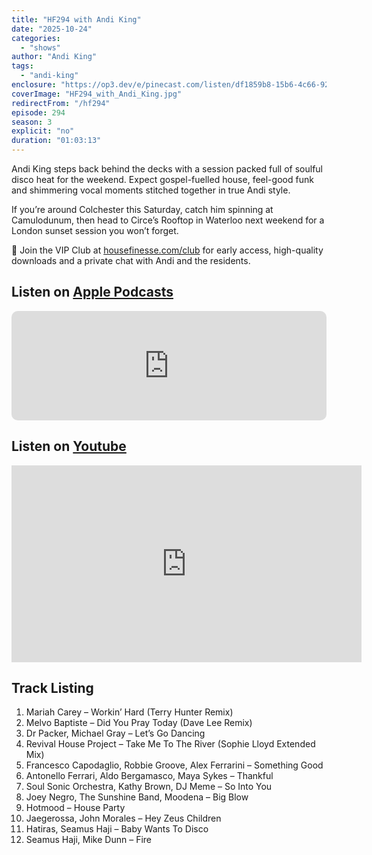 ```yaml
---
title: "HF294 with Andi King"
date: "2025-10-24"
categories:
  - "shows"
author: "Andi King"
tags:
  - "andi-king"
enclosure: "https://op3.dev/e/pinecast.com/listen/df1859b8-15b6-4c66-923f-2abf2327c9b5.mp3?source=rss&ext=asset.mp3 91647380 audio/mpeg"
coverImage: "HF294_with_Andi_King.jpg"
redirectFrom: "/hf294"
episode: 294
season: 3
explicit: "no"
duration: "01:03:13"
---
```

Andi King steps back behind the decks with a session packed full of soulful disco heat for the weekend. Expect gospel-fuelled house, feel-good funk and shimmering vocal moments stitched together in true Andi style.

If you’re around Colchester this Saturday, catch him spinning at Camulodunum, then head to Circe’s Rooftop in Waterloo next weekend for a London sunset session you won’t forget.

💬 Join the VIP Club at [housefinesse.com/club](https://housefinesse.com/club) for early access, high-quality downloads and a private chat with Andi and the residents.

## Listen on [Apple Podcasts](https://podcasts.apple.com/gb/podcast/hf294-with-andi-king-24-oct-2025/id355833875?i=1000733258339)

<iframe allow="autoplay *; encrypted-media *; fullscreen *; clipboard-write" frameborder="0" height="175" style="width:100%;max-width:660px;overflow:hidden;border-radius:10px;" sandbox="allow-forms allow-popups allow-same-origin allow-scripts allow-storage-access-by-user-activation allow-top-navigation-by-user-activation" src="https://embed.podcasts.apple.com/gb/podcast/hf294-with-andi-king-24-oct-2025/id355833875?i=1000733258339"></iframe>

## Listen on [Youtube](https://youtu.be/6UDP50rvAIM?si=mNegyxwcIsjLwPSu)

<iframe width="560" height="315" src="https://www.youtube.com/embed/6UDP50rvAIM?si=mNegyxwcIsjLwPSu" title="YouTube video player" frameborder="0" allow="accelerometer; autoplay; clipboard-write; encrypted-media; gyroscope; picture-in-picture; web-share" referrerpolicy="strict-origin-when-cross-origin" allowfullscreen></iframe>

## Track Listing

1. Mariah Carey – Workin’ Hard (Terry Hunter Remix)
2. Melvo Baptiste – Did You Pray Today (Dave Lee Remix)
3. Dr Packer, Michael Gray – Let’s Go Dancing
4. Revival House Project – Take Me To The River (Sophie Lloyd Extended Mix)
5. Francesco Capodaglio, Robbie Groove, Alex Ferrarini – Something Good
6. Antonello Ferrari, Aldo Bergamasco, Maya Sykes – Thankful
7. Soul Sonic Orchestra, Kathy Brown, DJ Meme – So Into You
8. Joey Negro, The Sunshine Band, Moodena – Big Blow
9. Hotmood – House Party
10. Jaegerossa, John Morales – Hey Zeus Children
11. Hatiras, Seamus Haji – Baby Wants To Disco
12. Seamus Haji, Mike Dunn – Fire
